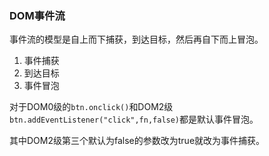 ### DOM事件流

事件流的模型是自上而下捕获，到达目标，然后再自下而上冒泡。

1. 事件捕获
2. 到达目标
3. 事件冒泡

对于DOM0级的`btn.onclick()`和DOM2级`btn.addEventListener("click",fn,false)`都是默认事件冒泡。

其中DOM2级第三个默认为false的参数改为true就改为事件捕获。






